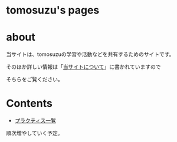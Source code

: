 # tomosuzu's pages

# about

当サイトは、tomosuzuの学習や活動などを共有するためのサイトです。

そのほか詳しい情報は「[当サイトについて](/about)」に書かれていますので

そちらをご覧ください。

# Contents

* [プラクティス一覧](/practices)

順次増やしていく予定。
